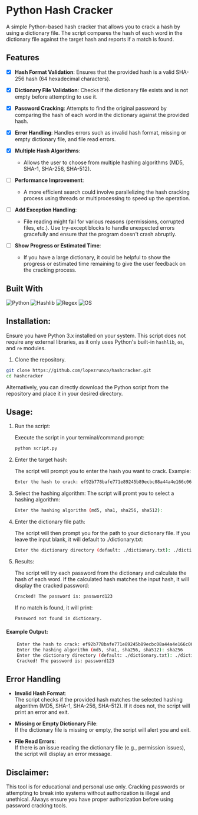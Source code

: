 # Python Hash Cracker

A simple Python-based hash cracker that allows you to crack a hash by using a dictionary file. The script compares the hash of each word in the dictionary file against the target hash and reports if a match is found.

## Features

- [X] **Hash Format Validation**: Ensures that the provided hash is a valid SHA-256 hash (64 hexadecimal characters).

- [X] **Dictionary File Validation**: Checks if the dictionary file exists and is not empty before attempting to use it.

- [X] **Password Cracking**: Attempts to find the original password by comparing the hash of each word in the dictionary against the provided hash.

- [X] **Error Handling**: Handles errors such as invalid hash format, missing or empty dictionary file, and file read errors.

- [X] **Multiple Hash Algorithms**:
  - Allows the user to choose from multiple hashing algorithms (MD5, SHA-1, SHA-256, SHA-512).

- [ ] **Performance Improvement**:
  - A more efficient search could involve parallelizing the hash cracking process using threads or multiprocessing to speed up the operation.

- [ ] **Add Exception Handling**:
  - File reading might fail for various reasons (permissions, corrupted files, etc.). Use try-except blocks to handle unexpected errors gracefully and ensure that the program doesn't crash abruptly.

- [ ] **Show Progress or Estimated Time**:
  - If you have a large dictionary, it could be helpful to show the progress or estimated time remaining to give the user feedback on the cracking process.

## Built With

![Python](https://img.shields.io/badge/Python-3776AB?style=for-the-badge&logo=python&logoColor=white)
![Hashlib](https://img.shields.io/badge/Hashlib-000000?style=for-the-badge&logo=python&logoColor=white)
![Regex](https://img.shields.io/badge/Regex-000000?style=for-the-badge&logo=python&logoColor=white)
![OS](https://img.shields.io/badge/OS-000000?style=for-the-badge&logo=python&logoColor=white)

## Installation:

Ensure you have Python 3.x installed on your system. This script does not require any external libraries, as it only uses Python's built-in `hashlib`, `os`, and `re` modules.

1. Clone the repository.

```sh
git clone https://github.com/lopezrunco/hashcracker.git
cd hashcracker
```

Alternatively, you can directly download the Python script from the repository and place it in your desired directory.

## Usage:

1. Run the script:

    Execute the script in your terminal/command prompt:

    ```sh
    python script.py
    ```

2. Enter the target hash:

    The script will prompt you to enter the hash you want to crack. Example:

    ```sh
    Enter the hash to crack: ef92b778bafe771e89245b89ecbc08a44a4e166c06659911881f383d4473e94f
    ```

3. Select the hashing algorithm:
    The script will promt you to select a hashing algorithm:

    ```sh
    Enter the hashing algorithm (md5, sha1, sha256, sha512):
    ```

4. Enter the dictionary file path:

    The script will then prompt you for the path to your dictionary file. If you leave the input blank, it will default to ./dictionary.txt:

    ```sh
    Enter the dictionary directory (default: ./dictionary.txt): ./dictionary.txt
    ```

5. Results:

    The script will try each password from the dictionary and calculate the hash of each word. If the calculated hash matches the input hash, it will display the cracked password:

    ```sh
    Cracked! The password is: password123
    ```

    If no match is found, it will print:

    ```sh
    Password not found in dictionary.
    ```

#### Example Output:

```sh
    Enter the hash to crack: ef92b778bafe771e89245b89ecbc08a44a4e166c06659911881f383d4473e94f
    Enter the hashing algorithm (md5, sha1, sha256, sha512): sha256
    Enter the dictionary directory (default: ./dictionary.txt): ./dictionary.txt
    Cracked! The password is: password123
```

## Error Handling

- **Invalid Hash Format**:  
  The script checks if the provided hash matches the selected hashing algorithm (MD5, SHA-1, SHA-256, SHA-512). If it does not, the script will print an error and exit.

- **Missing or Empty Dictionary File**:  
  If the dictionary file is missing or empty, the script will alert you and exit.

- **File Read Errors**:  
  If there is an issue reading the dictionary file (e.g., permission issues), the script will display an error message.

## Disclaimer:

This tool is for educational and personal use only. Cracking passwords or attempting to break into systems without authorization is illegal and unethical. Always ensure you have proper authorization before using password cracking tools.